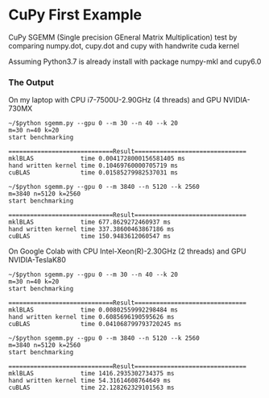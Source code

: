 # CuPy First Example

CuPy SGEMM (Single precision GEneral Matrix Multiplication) test by comparing numpy.dot, cupy.dot and cupy with handwrite cuda kernel

Assuming Python3.7 is already install with package numpy-mkl and cupy6.0

### The Output

On my laptop with CPU i7-7500U-2.90GHz (4 threads) and GPU NVIDIA-730MX

```
~/$python sgemm.py --gpu 0 --m 30 --n 40 --k 20
m=30 n=40 k=20
start benchmarking

=============================Result===============================
mklBLAS             time 0.0041728000156581405 ms
hand written kernel time 0.10469760000705719 ms
cuBLAS              time 0.01585279982537031 ms

```

```
~/$python sgemm.py --gpu 0 --m 3840 --n 5120 --k 2560
m=3840 n=5120 k=2560
start benchmarking

=============================Result===============================
mklBLAS             time 677.8629272460937 ms
hand written kernel time 337.38600463867186 ms
cuBLAS              time 150.9483612060547 ms
```

On Google Colab with CPU Intel-Xeon(R)-2.30GHz (2 threads) and GPU NVIDIA-TeslaK80

```
~/$python sgemm.py --gpu 0 --m 30 --n 40 --k 20
m=30 n=40 k=20
start benchmarking

=============================Result===============================
mklBLAS             time 0.00802559992298484 ms
hand written kernel time 0.6085696190595626 ms
cuBLAS              time 0.041068799793720245 ms

```

```
~/$python sgemm.py --gpu 0 --m 3840 --n 5120 --k 2560
m=3840 n=5120 k=2560
start benchmarking

=============================Result===============================
mklBLAS             time 1416.2935302734375 ms
hand written kernel time 54.31614608764649 ms
cuBLAS              time 22.128262329101563 ms
```

